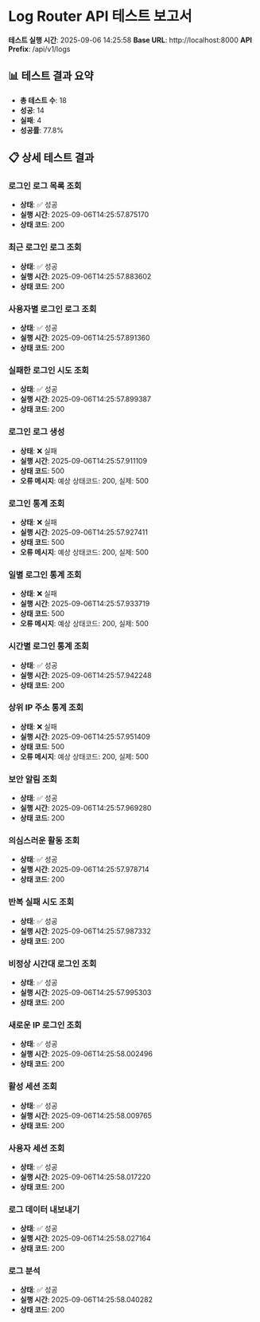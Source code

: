 # Log Router API 테스트 보고서

**테스트 실행 시간**: 2025-09-06 14:25:58
**Base URL**: http://localhost:8000
**API Prefix**: /api/v1/logs

## 📊 테스트 결과 요약

- **총 테스트 수**: 18
- **성공**: 14
- **실패**: 4
- **성공률**: 77.8%

## 📋 상세 테스트 결과

### 로그인 로그 목록 조회
- **상태**: ✅ 성공
- **실행 시간**: 2025-09-06T14:25:57.875170
- **상태 코드**: 200

### 최근 로그인 로그 조회
- **상태**: ✅ 성공
- **실행 시간**: 2025-09-06T14:25:57.883602
- **상태 코드**: 200

### 사용자별 로그인 로그 조회
- **상태**: ✅ 성공
- **실행 시간**: 2025-09-06T14:25:57.891360
- **상태 코드**: 200

### 실패한 로그인 시도 조회
- **상태**: ✅ 성공
- **실행 시간**: 2025-09-06T14:25:57.899387
- **상태 코드**: 200

### 로그인 로그 생성
- **상태**: ❌ 실패
- **실행 시간**: 2025-09-06T14:25:57.911109
- **상태 코드**: 500
- **오류 메시지**: 예상 상태코드: 200, 실제: 500

### 로그인 통계 조회
- **상태**: ❌ 실패
- **실행 시간**: 2025-09-06T14:25:57.927411
- **상태 코드**: 500
- **오류 메시지**: 예상 상태코드: 200, 실제: 500

### 일별 로그인 통계 조회
- **상태**: ❌ 실패
- **실행 시간**: 2025-09-06T14:25:57.933719
- **상태 코드**: 500
- **오류 메시지**: 예상 상태코드: 200, 실제: 500

### 시간별 로그인 통계 조회
- **상태**: ✅ 성공
- **실행 시간**: 2025-09-06T14:25:57.942248
- **상태 코드**: 200

### 상위 IP 주소 통계 조회
- **상태**: ❌ 실패
- **실행 시간**: 2025-09-06T14:25:57.951409
- **상태 코드**: 500
- **오류 메시지**: 예상 상태코드: 200, 실제: 500

### 보안 알림 조회
- **상태**: ✅ 성공
- **실행 시간**: 2025-09-06T14:25:57.969280
- **상태 코드**: 200

### 의심스러운 활동 조회
- **상태**: ✅ 성공
- **실행 시간**: 2025-09-06T14:25:57.978714
- **상태 코드**: 200

### 반복 실패 시도 조회
- **상태**: ✅ 성공
- **실행 시간**: 2025-09-06T14:25:57.987332
- **상태 코드**: 200

### 비정상 시간대 로그인 조회
- **상태**: ✅ 성공
- **실행 시간**: 2025-09-06T14:25:57.995303
- **상태 코드**: 200

### 새로운 IP 로그인 조회
- **상태**: ✅ 성공
- **실행 시간**: 2025-09-06T14:25:58.002496
- **상태 코드**: 200

### 활성 세션 조회
- **상태**: ✅ 성공
- **실행 시간**: 2025-09-06T14:25:58.009765
- **상태 코드**: 200

### 사용자 세션 조회
- **상태**: ✅ 성공
- **실행 시간**: 2025-09-06T14:25:58.017220
- **상태 코드**: 200

### 로그 데이터 내보내기
- **상태**: ✅ 성공
- **실행 시간**: 2025-09-06T14:25:58.027164
- **상태 코드**: 200

### 로그 분석
- **상태**: ✅ 성공
- **실행 시간**: 2025-09-06T14:25:58.040282
- **상태 코드**: 200

